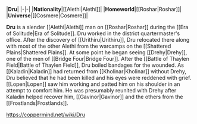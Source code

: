 |**Dru**|
|-|-|
|**Nationality**|[[Alethi\|Alethi]]|
|**Homeworld**|[[Roshar\|Roshar]]|
|**Universe**|[[Cosmere\|Cosmere]]|

**Dru** is a slender [[Alethi\|Alethi]] man on [[Roshar\|Roshar]] during the [[Era of Solitude\|Era of Solitude]].
Dru worked in the district quartermaster's office. After the discovery of [[Urithiru\|Urithiru]], Dru relocated there along with most of the other Alethi from the warcamps on the [[Shattered Plains\|Shattered Plains]]. At some point he began seeing [[Drehy\|Drehy]], one of the men of [[Bridge Four\|Bridge Four]].
After the [[Battle of Thaylen Field\|Battle of Thaylen Field]], Dru boiled bandages for the wounded. As [[Kaladin\|Kaladin]] had returned from [[Kholinar\|Kholinar]] without Drehy, Dru believed that he had been killed and his eyes were reddened with grief. [[Lopen\|Lopen]] saw him working and patted him on his shoulder in an attempt to comfort him. He was presumably reunited with Drehy after Kaladin helped recover him, [[Gavinor\|Gavinor]] and the others from the [[Frostlands\|Frostlands]].



https://coppermind.net/wiki/Dru